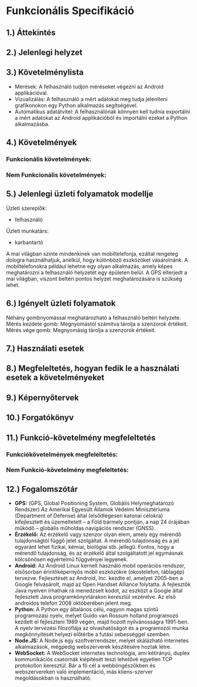 # Funkcionális Specifikáció 
## 1.) Áttekintés

## 2.) Jelenlegi helyzet

## 3.) Követelménylista
- Mérések: A felhasználó tudjon méréseket végezni az Android applikációval.
- Vizualizálás: A felhasználó a mért adatokat meg tudja jeleníteni grafikonokon egy Python alkalmazás segítségével.
- Automatikus adatátvitel: A felhasználónak könnyen kell tudnia exportálni a mért adatokat az Android applikációból és importálni ezeket a Python alkalmazásba.
  
## 4.) Követelmények

### Funkcionális követelmények:

### Nem Funkcionális követelmények:


## 5.) Jelenlegi üzleti folyamatok modellje

Üzleti szereplők: 	
-	felhasználó

Üzleti munkatárs: 	
-	karbantartó

A mai világban szinte mindenkinek van mobiltelefonja, ezáltal rengeteg dologra használhatjuk, anélkül, hogy különböző eszközöket vásárolnánk. A mobiltelefonokra például lehetne egy olyan alkalmazás, amely képes meghatározni a felhasználó helyzetét egy épületen belül. A GPS elterjedt a mai világban, viszont beltéri pontos helyzet meghatározására is szükség lehet.

## 6.) Igényelt üzleti folyamatok
Néhány gombnyomással meghatározható a felhasználó beltéri helyzete. Mérés kezdete gomb: Megnyomástól számítva tárolja a szenzorok értékeit. Mérés vége gomb: Megnyomásig tárolja a szenzorok értékeit.

## 7.) Használati esetek

## 8.) Megfeleltetés, hogyan fedik le a használati esetek a követelményeket

## 9.) Képernyőtervek

## 10.) Forgatókönyv

## 11.) Funkció-követelmény megfeleltetés
### Funkciókövetelmények megfeleltetés:

### Nem Funkció-követelmény megfeleltetés:

## 12.) Fogalomszótár
- **GPS:** (GPS, Global Positioning System, Globális Helymeghatározó Rendszer) Az Amerikai Egyesült Államok Védelmi Minisztériuma (Department of Defense) által (elsődlegesen katonai célokra) kifejlesztett és üzemeltetett – a Föld bármely pontján, a nap 24 órájában működő – globális műholdas navigációs rendszer (GNSS).
 - **Érzékelő:** Az érzékelő vagy szenzor olyan elem, amely egy mérendő tulajdonságtól függő jelet szolgáltat. A mérendő tulajdonság és a jel egyaránt lehet fizikai, kémiai, biológiai stb. jellegű. Fontos, hogy a mérendő tulajdonság, és az érzékelő által szolgáltatott jel egymásnak kölcsönösen egyértelmű függvényei legyenek.
 - **Android:** Az Android Linux kernelt használó mobil operációs rendszer, elsősorban érintőképernyős mobil eszközökre (okostelefon, táblagép) tervezve. Fejlesztését az Android, Inc. kezdte el, amelyet 2005-ben a Google felvásárolt, majd az Open Handset Alliance folytatta. A fejlesztők Java nyelven írhatnak rá menedzselt kódot, az eszközt a Google által fejlesztett Java programkönyvtárakon keresztül vezérelve. Az első androidos telefon 2008 októberében jelent meg.
 - **Python:** A Python egy általános célú, nagyon magas szintű programozási nyelv, melyet Guido van Rossum holland programozó kezdett el fejleszteni 1989 végén, majd hozott nyilvánosságra 1991-ben. A nyelv tervezési filozófiája az olvashatóságot és a programozói munka megkönnyítését helyezi előtérbe a futási sebességgel szemben.
 - **Node.JS:** A Node.js egy szoftverrendszer, melyet skálázható internetes alkalmazások, mégpedig webszerverek készítésére hoztak létre.
 - **WebSocket:** A WebSocket internetes technológia, ami kétirányú, duplex kommunikációs csatornák kiépítését teszi lehetővé egyetlen TCP protokollon keresztül. Bár a fő cél a webböngészőkben és webszervereken való implementáció, más kliens-szerver megoldásokban is használható.

